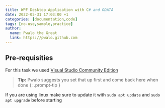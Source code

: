 ```yaml
---
title: WPF Desktop Application with C# and ODATA
date: 2022-05-31 17:03:00 +1
categories: [documentation,code]
tags: [no-use,sample,practice]
author:
  name: Pwalo the Great
  link: https://pwalo.github.com
---
```


## Pre-requisities

For this task we used <a href="https://visualstudio.microsoft.com/thank-you-downloading-visual-studio/?sku=Community&channel=Release&version=VS2022&source=VSLandingPage&passive=false&cid=2030" target="_blank">Visual Studio Community Edition</a>

> **Tip:** Pwalo suggests you set that up first and come back here when done
{: .prompt-tip }

If you are using linux make sure to update it with `sudo apt update` and `sudo apt upgrade` before starting


